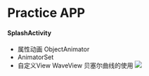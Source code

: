 # Practice APP

#### SplashActivity 
+ 属性动画 ObjectAnimator
+ AnimatorSet
+ 自定义View WaveView 贝塞尔曲线的使用
![](http://i1.piimg.com/567571/5d623c2b2522d0de.gif)
